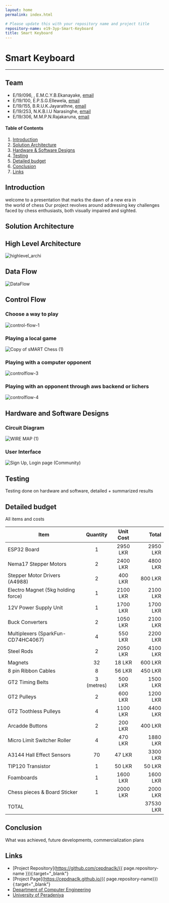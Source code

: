 ```yaml
---
layout: home
permalink: index.html

# Please update this with your repository name and project title
repository-name: e19-3yp-Smart-Keyboard
title: Smart Keyboard
---
```


[comment]: # "This is the standard layout for the project, but you can clean this and use your own template"

# Smart Keyboard

---

## Team
-  E/19/096, , E.M.C.Y.B.Ekanayake, [email](e19096@eng.pdn.ac.lk)
-  E/19/100, E.P.S.G.Ellewela, [email](e19100@eng.pdn.ac.lk)
-  E/19/155, B.R.U.K.Jayarathne, [email](e19155@eng.pdn.ac.lk)
-  E/19/253, N.K.B.I.U Narasinghe, [email](e19253@eng.pdn.ac.lk)
-  E/19/306, M.M.P.N.Rajakaruna, [email](e19306@eng.pdn.ac.lk)

<!-- Image (photo/drawing of the final hardware) should be here -->

<!-- This is a sample image, to show how to add images to your page. To learn more options, please refer [this](https://projects.ce.pdn.ac.lk/docs/faq/how-to-add-an-image/) -->

<!-- ![Sample Image](./images/sample.png) -->

#### Table of Contents
1. [Introduction](#introduction)
2. [Solution Architecture](#solution-architecture )
3. [Hardware & Software Designs](#hardware-and-software-designs)
4. [Testing](#testing)
5. [Detailed budget](#detailed-budget)
6. [Conclusion](#conclusion)
7. [Links](#links)

## Introduction

welcome to a presentation that marks the dawn of a new era in the world of chess
Our project revolves around addressing key challenges faced by chess enthusiasts, both visually impaired and sighted.


## Solution Architecture

<h2>High Level Architecture</h2>

![highlevel_archi](https://github.com/cepdnaclk/e19-3yp-Smart-Keyboard/assets/115540884/fc9bb615-1ec0-4e7b-aaeb-0869a08dcda3)

<h2>Data Flow</h2>

![DataFlow](https://github.com/cepdnaclk/e19-3yp-Smart-Keyboard/assets/115540884/9a6249d8-d351-4d92-9b7f-d8eb3b9cede5)

<h2>Control Flow</h2>

<h3>Choose a way to play</h3>

![control-flow-1](https://github.com/cepdnaclk/e19-3yp-Smart-Chessboard/assets/115540884/5e41f244-d92a-4b7a-8587-f401529a23f4)

<h3>Playing a local game</h3>

![Copy of sMART Chess (1)](https://github.com/cepdnaclk/e19-3yp-Smart-Chessboard/assets/115540884/62fac991-d913-4d67-a959-0b89b6a23907)

<h3>Playing with a computer opponent</h3>

![controlflow-3](https://github.com/cepdnaclk/e19-3yp-Smart-Chessboard/assets/115540884/6291e740-944f-4238-8daf-a04e5eea6022)

<h3>Playing with an opponent through aws backend or lichers</h3>

![controlflow-4](https://github.com/cepdnaclk/e19-3yp-Smart-Chessboard/assets/115540884/6e6269cc-1a1c-4b2d-b851-17a1eed633ff)

## Hardware and Software Designs


<h3>Circuit Diagram</h3>

![WIRE MAP (1)](https://github.com/cepdnaclk/e19-3yp-Smart-Chessboard/assets/115540884/9711a99d-9e6a-41d5-8539-abcba2f44955)

<h3>User Interface</h3>

![Sign Up, Login page (Community)](https://github.com/cepdnaclk/e19-3yp-Smart-Chessboard/assets/115540884/f38cc830-466d-4e25-904a-bf5c3e2fb898)


## Testing

Testing done on hardware and software, detailed + summarized results

## Detailed budget

All items and costs

| Item                                 | Quantity   | Unit Cost   | Total     |
| -------------------------------------|:----------:|:-----------:|----------:|
| ESP32 Board                          |  1         | 2950 LKR    | 2950 LKR  |
| Nema17 Stepper Motors                |  2         | 2400 LKR    | 4800 LKR  |
| Stepper Motor Drivers (A4988)        |  2         |  400 LKR    |  800 LKR  |
| Electro Magnet (5kg holding force)   |  1         | 2100 LKR    | 2100 LKR  |
| 12V Power Supply Unit                |  1         | 1700 LKR    | 1700 LKR  |
| Buck Converters                      |  2         | 1050 LKR    | 2100 LKR  |
| Multiplexers (SparkFun-CD74HC4067)   |  4         |  550 LKR    | 2200 LKR  |
| Steel Rods                           |  2         | 2050 LKR    | 4100 LKR  |
| Magnets                              | 32         |   18 LKR    |  600 LKR  |
| 8 pin Ribbon Cables                  |  8         |   56 LKR    |  450 LKR  |
| GT2 Timing Belts                     |  3 (metres)|  500 LKR    | 1500 LKR  |
| GT2 Pulleys                          |  2         |  600 LKR    | 1200 LKR  |
| GT2 Toothless Pulleys                |  4         | 1100 LKR    | 4400 LKR  |
| Arcadde Buttons                      |  2         |  200 LKR    |  400 LKR  |
| Micro Limit Switcher Roller          |  4         |  470 LKR    | 1880 LKR  |
| A3144 Hall Effect Sensors            | 70         |   47 LKR    | 3300 LKR  |
| TIP120 Transistor                    |  1         |   50 LKR    |   50 LKR  |
| Foamboards                           |  1         | 1600 LKR    | 1600 LKR  |
| Chess pieces & Board Sticker         |  1         | 2000 LKR    | 2000 LKR  |
| TOTAL                                |            |             | 37530 LKR |

## Conclusion

What was achieved, future developments, commercialization plans

## Links

- [Project Repository](https://github.com/cepdnaclk/{{ page.repository-name }}){:target="_blank"}
- [Project Page](https://cepdnaclk.github.io/{{ page.repository-name}}){:target="_blank"}
- [Department of Computer Engineering](http://www.ce.pdn.ac.lk/)
- [University of Peradeniya](https://eng.pdn.ac.lk/)

[//]: # (Please refer this to learn more about Markdown syntax)
[//]: # (https://github.com/adam-p/markdown-here/wiki/Markdown-Cheatsheet)
